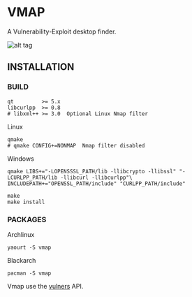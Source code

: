 # VMAP

A Vulnerability-Exploit desktop finder.

![alt tag](https://image.ibb.co/nK2ppv/vmap.png)

## INSTALLATION

### BUILD

```shell
qt         >= 5.x
libcurlpp  >= 0.8
# libxml++ >= 3.0  Optional Linux Nmap filter
```
Linux
```shell
qmake
# qmake CONFIG+=NONMAP  Nmap filter disabled
```
Windows 
```shell
qmake LIBS+="-LOPENSSSL_PATH/lib -llibcrypto -llibssl" "-LCURLPP_PATH/lib -llibcurl -llibcurlpp"\
INCLUDEPATH+="OPENSSL_PATH/include" "CURLPP_PATH/include"
```
```shell
make
make install
```
### PACKAGES

Archlinux
```shell
yaourt -S vmap
```
Blackarch
```shell
pacman -S vmap
```

Vmap use the [vulners](https://vulners.com/api/v3/) API.
